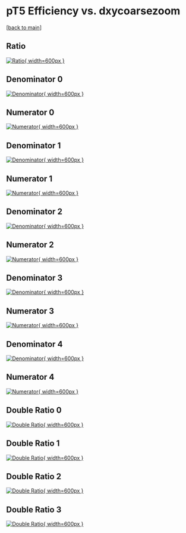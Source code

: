 # pT5 Efficiency vs. dxycoarsezoom

[[back to main](./)]



## Ratio

[![Ratio](../mtv/var/pT5_xtr_0_1_eff_dxycoarsezoom.png){ width=600px }](../mtv/var/pT5_xtr_0_1_eff_dxycoarsezoom.pdf)

## Denominator 0

[![Denominator](../mtv/den/pT5_xtr_0_1_eff_dxycoarsezoom_den0.png){ width=600px }](../mtv/den/pT5_xtr_0_1_eff_dxycoarsezoom_den0.pdf)

## Numerator 0

[![Numerator](../mtv/num/pT5_xtr_0_1_eff_dxycoarsezoom_num0.png){ width=600px }](../mtv/num/pT5_xtr_0_1_eff_dxycoarsezoom_num0.pdf)

## Denominator 1

[![Denominator](../mtv/den/pT5_xtr_0_1_eff_dxycoarsezoom_den1.png){ width=600px }](../mtv/den/pT5_xtr_0_1_eff_dxycoarsezoom_den1.pdf)

## Numerator 1

[![Numerator](../mtv/num/pT5_xtr_0_1_eff_dxycoarsezoom_num1.png){ width=600px }](../mtv/num/pT5_xtr_0_1_eff_dxycoarsezoom_num1.pdf)

## Denominator 2

[![Denominator](../mtv/den/pT5_xtr_0_1_eff_dxycoarsezoom_den2.png){ width=600px }](../mtv/den/pT5_xtr_0_1_eff_dxycoarsezoom_den2.pdf)

## Numerator 2

[![Numerator](../mtv/num/pT5_xtr_0_1_eff_dxycoarsezoom_num2.png){ width=600px }](../mtv/num/pT5_xtr_0_1_eff_dxycoarsezoom_num2.pdf)

## Denominator 3

[![Denominator](../mtv/den/pT5_xtr_0_1_eff_dxycoarsezoom_den3.png){ width=600px }](../mtv/den/pT5_xtr_0_1_eff_dxycoarsezoom_den3.pdf)

## Numerator 3

[![Numerator](../mtv/num/pT5_xtr_0_1_eff_dxycoarsezoom_num3.png){ width=600px }](../mtv/num/pT5_xtr_0_1_eff_dxycoarsezoom_num3.pdf)

## Denominator 4

[![Denominator](../mtv/den/pT5_xtr_0_1_eff_dxycoarsezoom_den4.png){ width=600px }](../mtv/den/pT5_xtr_0_1_eff_dxycoarsezoom_den4.pdf)

## Numerator 4

[![Numerator](../mtv/num/pT5_xtr_0_1_eff_dxycoarsezoom_num4.png){ width=600px }](../mtv/num/pT5_xtr_0_1_eff_dxycoarsezoom_num4.pdf)

## Double Ratio 0

[![Double Ratio](../mtv/ratio/pT5_xtr_0_1_eff_dxycoarsezoom_ratio0.png){ width=600px }](../mtv/ratio/pT5_xtr_0_1_eff_dxycoarsezoom_ratio0.pdf)

## Double Ratio 1

[![Double Ratio](../mtv/ratio/pT5_xtr_0_1_eff_dxycoarsezoom_ratio1.png){ width=600px }](../mtv/ratio/pT5_xtr_0_1_eff_dxycoarsezoom_ratio1.pdf)

## Double Ratio 2

[![Double Ratio](../mtv/ratio/pT5_xtr_0_1_eff_dxycoarsezoom_ratio2.png){ width=600px }](../mtv/ratio/pT5_xtr_0_1_eff_dxycoarsezoom_ratio2.pdf)

## Double Ratio 3

[![Double Ratio](../mtv/ratio/pT5_xtr_0_1_eff_dxycoarsezoom_ratio3.png){ width=600px }](../mtv/ratio/pT5_xtr_0_1_eff_dxycoarsezoom_ratio3.pdf)

